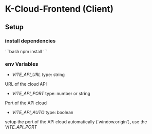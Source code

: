 # K-Cloud-Frontend (Client)

## Setup

### install dependencies

´´´bash
npm install
´´´
### env Variables

- *VITE_API_URL* type: string

URL of the cloud API

- *VITE_API_PORT* type: number or string

Port of the API cloud

- *VITE_API_AUTO* type: boolean

setup the port of the API cloud automatically (´window.origin´), use the *VITE_API_PORT*
